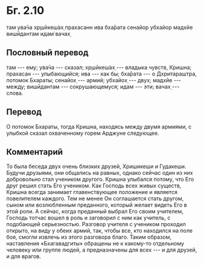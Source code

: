 # Бг. 2.10

там ува̄ча хр̣шӣкеш́ах̣ прахасанн ива бха̄рата сенайор убхайор мадхйе
вишӣдантам идам̇ вачах̣

## Пословный перевод

там --- ему; ува̄ча --- сказал; хр̣шӣкеш́ах̣ --- владыка чувств, Кришна;
прахасан --- улыбающийся; ива --- как бы; бха̄рата --- о Дхритараштра,
потомок Бхараты; сенайох̣ --- армий; убхайох̣ --- двух; мадхйе --- между;
вишӣдантам --- сокрушающемуся; идам --- эти; вачах̣ --- слова.

## Перевод

О потомок Бхараты, тогда Кришна, находясь между двумя армиями, с улыбкой
сказал охваченному горем Арджуне следующее.

## Комментарий

То была беседа двух очень близких друзей, Хришикеши и Гудакеши. Будучи
друзьями, они общались на равных, однако сейчас один из них добровольно
стал учеником другого. Кришна улыбался потому, что Его друг решил стать
Его учеником. Как Господь всех живых существ, Кришна всегда занимает
главенствующее положение и является повелителем каждого. Тем не менее Он
соглашается стать другом, сыном или возлюбленным преданного, который
желает видеть Его в этой роли. А сейчас, когда преданный выбрал Его
своим учителем, Господь тотчас вошел в роль и заговорил с ним как
учитель, с подобающей серьезностью. Разговор учителя с учеником проходил
открыто, на виду у обеих армий, так, чтобы все, кто находился на поле
боя, смогли извлечь из этого разговора благо. Таким образом, наставления
«Бхагавадгиты» обращены не к какому-то отдельному человеку или группе
людей, а предназначены для всех --- и для друзей, и для врагов.
